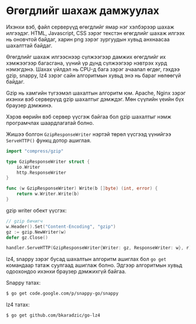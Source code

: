 # Өгөгдлийг шахаж дамжуулах

Ихэнхи вэб, файл серверүүд өгөгдлийг ямар нэг хэлбэрээр шахаж илгээдэг. HTML, Javascript, CSS зэрэг текстэн өгөгдлийг шахаж илгээх нь оновчтой байдаг, харин png зэрэг зургуудын хувьд анхнаасаа шахалттай байдаг.

Өгөгдлийг шахаж илгээснээр сүлжээгээр дамжих өгөгдлийг их хэмжээгээр багасгана, үүний үр дүнд сүлжээгээр нэвтрэх хурд нэмэгдэнэ. Шахах үйлдэл нь CPU-д бага зэрэг ачаалал өгдөг, гэхдээ gzip, snappy, lz4 зэрэг сайн алгоритмын хувьд энэ нь бараг нөлөөгүй байдаг.

Gzip нь хамгийн түгээмэл шахалтын алгоритм юм. Apache, Nginx зэрэг ихэнхи вэб серверүүд gzip шахалтыг дэмждэг. Мөн сүүлийн үеийн бүх браузер дэмжинэ.

Хэрэв өөрийн вэб сервер үүсгэж байгаа бол gzip шахалтыг нэмж програмчлах шаардлагатай болно.

Жишээ болгон `GzipResponseWriter` нэртэй төрөл үүсгээд үүнийгээ `ServeHTTP()` функц дотор ашиглая.

```go
import "compress/gzip"

type GzipResponseWriter struct {
	io.Writer
	http.ResponseWriter
}

func (w GzipResponseWriter) Write(b []byte) (int, error) {
	return w.Writer.Write(b)
}
```

gzip writer обект үүсгэх:

```go
// gzip бичигч
w.Header().Set("Content-Encoding", "gzip")
gz := gzip.NewWriter(w)
defer gz.Close()

handler.ServeHTTP(GzipResponseWriter{Writer: gz, ResponseWriter: w}, r)
```

lz4, snappy зэрэг бусад шахалтын алгоритм ашиглах бол `go get` командаар татаж суулгаад ашиглаж болно. Эдгээр алгоритмын хувьд одоохондоо ихэнхи браузер дэмжихгүй байгаа.

Snappy татах:

```sh
$ go get code.google.com/p/snappy-go/snappy
```

lz4 татах:

```sh
$ go get github.com/bkaradzic/go-lz4
```
